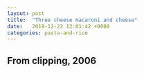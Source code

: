 ```yaml
---
layout: post
title:  "Three cheese macaroni and cheese"
date:   2019-12-22 12:01:42 +0000
categories: pasta-and-rice
---
```


## From clipping, 2006